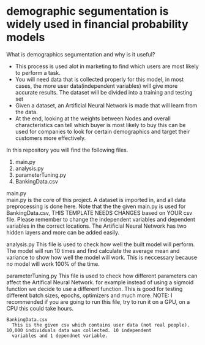 # demographic segumentation is widely used in financial probability models
What is demographics segumentation and why is it useful?
  - This process is used alot in marketing to find which users are most likely to perform a task. 
  - You will need data that is collected properly for this model, in most cases, the more user data(independent variables) 
        will give more accurate results. The dataset will be divided into a training and testing set
  - Given a dataset, an Artificial Neural Network is made that will learn from the data. 
  - At the end, looking at the weights between Nodes and overall characteristics can tell which buyer is most likely to buy
      this can be used for companies to look for certain demographics and target their customers more effectively.
      

In this repository you will find the following files.
  1) main.py
  2) analysis.py
  3) parameterTuning.py
  4) BankingData.csv
  
   main.py  
    main.py is the core of this project. A dataset is imported in, and all data preprocessing is done here. Note that the
    the given main.py is used for BankingData.csv, THIS TEMPLATE NEEDS CHANGES based on YOUR csv file. Please remember to
    change the independent variables and dependent variables in the correct locations. 
    The Artificial Neural Network has two hidden layers and more can be added easily.
    
  analysis.py
    This file is used to check how well the built model will perform. The model will run 10 times and find calculate the 
    average mean and variance to show how well the model will work. This is neccessary because no model will work 100% of the
    time.
   
   parameterTuning.py
      This file is used to check how different parameters can affect the Artifical Neural Network. for example instead of
      using a sigmoid function we decide to use a different function. This is good for testing different batch sizes,
      epochs, optimizers and much more.  NOTE: I recommended if you are going to run this file, try to run it on a GPU, on a 
      CPU this could take hours.
      
    BankingData.csv
      This is the given csv which contains user data (not real people). 10,000 individuals data was collected. 10 independent
      variables and 1 dependnet variable. 
